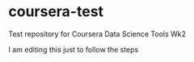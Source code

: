 # coursera-test
Test repository for Coursera Data Science Tools Wk2

I am editing this just to follow the steps
